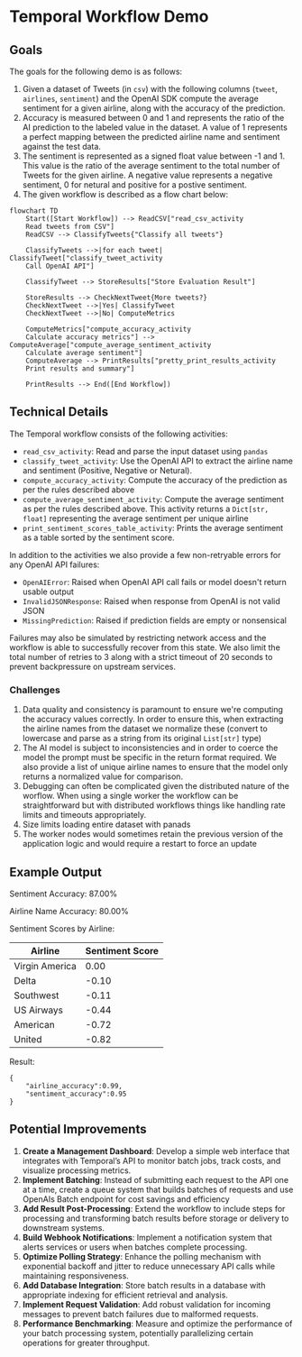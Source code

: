 # Temporal Workflow Demo

## Goals

The goals for the following demo is as follows:

1. Given a dataset of Tweets (in `csv`) with the following columns (`tweet`, `airlines`, `sentiment`) and the OpenAI SDK compute the average sentiment for a given airline, along with the accuracy of the prediction. 
2. Accuracy is measured between 0 and 1 and represents the ratio of the AI prediction to the labeled value in the dataset. A value of 1 represents a perfect mapping between the predicted airline name and sentiment against the test data.
3. The sentiment is represented as a signed float value between -1 and 1. This value is the ratio of the average sentiment to the total number of Tweets for the given airline. A negative value represents a negative sentiment, 0 for netural and positive for a postive sentiment.
4. The given workflow is described as a flow chart below: 

```mermaid
flowchart TD
    Start([Start Workflow]) --> ReadCSV["read_csv_activity
    Read tweets from CSV"]
    ReadCSV --> ClassifyTweets{"Classify all tweets"}

    ClassifyTweets -->|for each tweet| ClassifyTweet["classify_tweet_activity
    Call OpenAI API"]

    ClassifyTweet --> StoreResults["Store Evaluation Result"]

    StoreResults --> CheckNextTweet{More tweets?}
    CheckNextTweet -->|Yes| ClassifyTweet
    CheckNextTweet -->|No| ComputeMetrics

    ComputeMetrics["compute_accuracy_activity
    Calculate accuracy metrics"] --> ComputeAverage["compute_average_sentiment_activity
    Calculate average sentiment"]
    ComputeAverage --> PrintResults["pretty_print_results_activity
    Print results and summary"]

    PrintResults --> End([End Workflow])
```

## Technical Details

The Temporal workflow consists of the following activities:
- `read_csv_activity`: Read and parse the input dataset using `pandas`
- `classify_tweet_activity`: Use the OpenAI API to extract the airline name and sentiment (Positive, Negative or Netural).
- `compute_accuracy_activity`: Compute the accuracy of the prediction as per the rules described above
- `compute_average_sentiment_activity`: Compute the average sentiment as per the rules described above. This activity returns a `Dict[str, float]` representing the average sentiment per unique airline
- `print_sentiment_scores_table_activity`: Prints the average sentiment as a table sorted by the sentiment score.

In addition to the activities we also provide a few non-retryable errors for any OpenAI API failures:
- `OpenAIError`: Raised when OpenAI API call fails or model doesn't return usable output
- `InvalidJSONResponse`: Raised when response from OpenAI is not valid JSON
- `MissingPrediction`: Raised if prediction fields are empty or nonsensical

Failures may also be simulated by restricting network access and the workflow is able to successfully recover from this state. We also limit the total number of retries to 3 along with a strict timeout of 20 seconds to prevent backpressure on upstream services.

### Challenges
1. Data quality and consistency is paramount to ensure we're computing the accuracy values correctly. In order to ensure this, when extracting the airline names from the dataset we normalize these (convert to lowercase and parse as a string from its original `List[str]` type)
2. The AI model is subject to inconsistencies and in order to coerce the model the prompt must be specific in the return format required. We also provide a list of unique airline names to ensure that the model only returns a normalized value for comparison.
3. Debugging can often be complicated given the distributed nature of the worflow. When using a single worker the workflow can be straightforward but with distributed workflows things like handling rate limits and timeouts appropriately.
4. Size limits loading entire dataset with panads
5. The worker nodes would sometimes retain the previous version of the application logic and would require a restart to force an update

## Example Output

Sentiment Accuracy: 87.00%

Airline Name Accuracy: 80.00%

Sentiment Scores by Airline:

| Airline          | Sentiment Score |
|------------------|-----------------|
| Virgin America   |           0.00  |
| Delta            |          -0.10  |
| Southwest        |          -0.11  |
| US Airways       |          -0.44  |
| American         |          -0.72  |
| United           |          -0.82  |



Result:
```
{
    "airline_accuracy":0.99,
    "sentiment_accuracy":0.95
}
```

## Potential Improvements

1. **Create a Management Dashboard**: Develop a simple web interface that integrates with Temporal’s API to monitor batch jobs, track costs, and visualize processing metrics.
1. **Implement Batching**: Instead of submitting each request to the API one at a time, create a queue system that builds batches of requests and use OpenAIs Batch endpoint for cost savings and efficiency
1. **Add Result Post-Processing**: Extend the workflow to include steps for processing and transforming batch results before storage or delivery to downstream systems.
1. **Build Webhook Notifications**: Implement a notification system that alerts services or users when batches complete processing.
1. **Optimize Polling Strategy**: Enhance the polling mechanism with exponential backoff and jitter to reduce unnecessary API calls while maintaining responsiveness.
1. **Add Database Integration**: Store batch results in a database with appropriate indexing for efficient retrieval and analysis.
1. **Implement Request Validation**: Add robust validation for incoming messages to prevent batch failures due to malformed requests.
1. **Performance Benchmarking**: Measure and optimize the performance of your batch processing system, potentially parallelizing certain operations for greater throughput.
